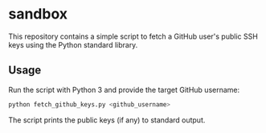 # sandbox

This repository contains a simple script to fetch a GitHub user's public SSH keys using the Python standard library.

## Usage

Run the script with Python 3 and provide the target GitHub username:

```bash
python fetch_github_keys.py <github_username>
```

The script prints the public keys (if any) to standard output.
